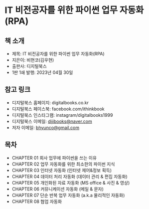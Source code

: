 # IT 비전공자를 위한 파이썬 업무 자동화(RPA)

## 책 소개

 - 제목: IT 비전공자를 위한 파이썬 업무 자동화(RPA)
 - 지은이: 비현코(김우현)
 - 출판사: 디지털북스
 - 1판 1쇄 발행: 2023년 04월 30일

## 참고 링크

 - 디지털북스 홈페이지: digitalbooks.co.kr
 - 디지털북스 페이스북: facebook.com/ithinkbook
 - 디지털북스 인스타그램: instagram/digitalbooks1999
 - 디지털북스 이메일: dijibooks@naver.com
 - 저자 이메일: bhyunco@gmail.com

## 목차

 - CHAPTER 01 회사 업무에 파이썬을 쓰는 이유
 - CHAPTER 02 업무 자동화를 위한 최소한의 파이썬 지식
 - CHAPTER 03 인터넷 자동화 (인터넷 제어&정보 획득)
 - CHAPTER 04 데이터 처리 자동화 (데이터 관리 & 편집 자동화)
 - CHAPTER 05 개인화된 자료 자동화 (MS office & 사진 & 영상)
 - CHAPTER 06 커뮤니케이션 자동화 (메일 & 문자)
 - CHAPTER 07 단순 반복 업무 자동화 (a.k.a 물리적인 자동화)
 - CHAPTER 08 협업 자동화
